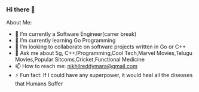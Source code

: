 ### Hi there 👋

About Me:

- 🔭 I’m currently a Software Engineer(carrer break)
- 🌱 I’m currently learning Go Programming
- 👯 I’m looking to collaborate on software projects written in Go or C++
- 💬 Ask me about 5g, C++/Programming,Cool Tech,Marvel Movies,Telugu Movies,Popular Sitcoms,Cricket,Functional Medicine
- 📫 How to reach me: nikhilreddymara@gmail.com
- ⚡ Fun fact: If I could have any superpower, it would heal all the diseases that Humans Suffer

